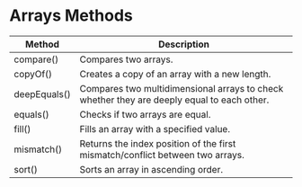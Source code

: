 # Arrays Methods

| Method      | Description                                                              |
|------------|--------------------------------------------------------------------------|
| compare()   | Compares two arrays.                                                  |
| copyOf()    | Creates a copy of an array with a new length.                         |
| deepEquals() | Compares two multidimensional arrays to check whether they are deeply equal to each other. |
| equals()    | Checks if two arrays are equal.                                      |
| fill()      | Fills an array with a specified value.                               |
| mismatch()  | Returns the index position of the first mismatch/conflict between two arrays. |
| sort()      | Sorts an array in ascending order.                                   |
